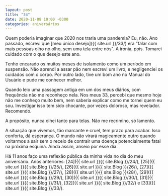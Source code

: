 ```yaml
---
layout: post
title: "34"
date: 2020-11-08 10:00 -0300
categories: aniversários
---
```

Quem poderia imaginar que 2020 nos traria uma pandemia? Eu, não. Ano passado, escrevi que [meu único desejo]({{ site.url }}/33/) era "falar com mais pessoas olho no olho, sem uma tela entre nós". A ironia, pois. Tomarei cuidado com o que desejo este ano.

Tenho encarado os muitos meses de isolamento como um período em suspensão. Não aprendi a assar pão nem escrevi um livro, e negligenciei os cuidados com o corpo. Por outro lado, tive um bom ano no Manual do Usuário e pude me conhecer melhor.

Quando leio uma passagem antiga em um dos meus diários, com frequência não me reconheço nela. Nos meus 33, percebi que mesmo hoje não me conheço muito bem, nem saberia explicar como me tornei quem eu sou. Investigar isso tem sido chocante, por vezes doloroso, mas revelador. Recomendo.

A propósito, nunca olhei tanto para telas. Não me recrimino, só lamento.

A situação que vivemos, tão marcante e cruel, tem prazo para acabar. Isso conforta, dá esperança. O mundo não virará magicamente outro quando voltarmos a sair sem o receio de contrair uma doença potencialmente fatal na próxima esquina. Ainda assim, anseio por esse dia.

Há 11 anos faço uma reflexão pública da minha vida no dia do meu aniversário. Anos anteriores: [24]({{ site.url }}{{ site.Blog }}/24/), [25]({{ site.url }}{{ site.Blog }}/25/), [26]({{ site.url }}{{ site.Blog }}/26/), [27]({{ site.url }}{{ site.Blog }}/27/), [28]({{ site.url }}{{ site.Blog }}/28/), [29]({{ site.url }}{{ site.Blog }}/29/), [30]({{ site.url }}{{ site.Blog }}/30/), [31]({{ site.url }}{{ site.Blog }}/31/), [32]({{ site.url }}{{ site.Blog }}/32/) e [33]({{ site.url }}{{ site.Blog }}/33/).